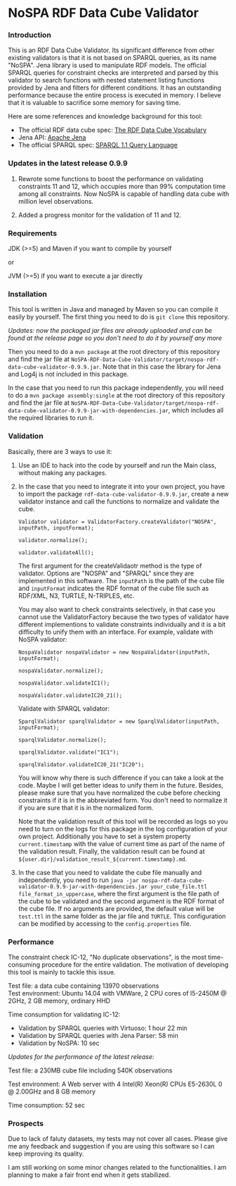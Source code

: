 NoSPA RDF Data Cube Validator
=============================

### Introduction

This is an RDF Data Cube Validator. Its significant difference from other existing validators is that it is not based on SPARQL queries, as its name "NoSPA". Jena library is used to manipulate RDF models. The official SPARQL queries for constraint checks are interpreted and parsed by this validator to search functions with nested statement listing functions provided by Jena and filters for different conditions. It has an outstanding performance because the entire process is executed in memory. I believe that it is valuable to sacrifice some memory for saving time.

Here are some references and knowledge background for this tool:
  * The official RDF data cube spec: [The RDF Data Cube Vocabulary](http://www.w3.org/TR/vocab-data-cube/)
  * Jena API: [Apache Jena](http://jena.apache.org/index.html)
  * The official SPARQL spec: [SPARQL 1.1 Query Language](http://www.w3.org/TR/sparql11-query/)

### Updates in the latest release 0.9.9

1.  Rewrote some functions to boost the performance on validating constraints 11 and 12, which occupies more than 99% computation time among all constraints. Now NoSPA is capable of handling data cube with million level observations.

2.  Added a progress monitor for the validation of 11 and 12.

### Requirements

JDK (>=5) and Maven if you want to compile by yourself

or 

JVM (>=5) if you want to execute a jar directly

### Installation

This tool is written in Java and managed by Maven so you can compile it easily by yourself. The first thing you need to do is ``git clone`` this repository.

*Updates: now the packaged jar files are already uploaded and can be found at the release page so you don't need to do it by yourself any more*

Then you need to do a ``mvn package`` at the root directory of this repository and find the jar file at ``NoSPA-RDF-Data-Cube-Validator/target/nospa-rdf-data-cube-validator-0.9.9.jar``. Note that in this case the library for Jena and Log4j is not included in this package.

In the case that you need to run this package independently, you will need to do a ``mvn package assembly:single`` at the root directory of this repository and find the jar file at ``NoSPA-RDF-Data-Cube-Validator/target/nospa-rdf-data-cube-validator-0.9.9-jar-with-dependencies.jar``, which includes all the required libraries to run it.

### Validation

Basically, there are 3 ways to use it:

1.  Use an IDE to hack into the code by yourself and run the Main class, without making any packages.

2.  In the case that you need to integrate it into your own project, you have to import the package ``rdf-data-cube-validator-0.9.9.jar``, create a new validator instance and call the functions to normalize and validate the cube.

    ``Validator validator = ValidatorFactory.createValidator("NOSPA", inputPath, inputFormat);``
    
    ``validator.normalize();``
    
    ``validator.validateAll();``

    The first argument for the createValidaotr method is the type of validator. Options are "NOSPA" and "SPARQL" since they are implemented in this software. The ``inputPath`` is the path of the cube file and ``inputFormat`` indicates the RDF format of the cube file such as RDF/XML, N3, TURTLE, N-TRIPLES, etc.

    You may also want to check constraints selectively, in that case you cannot use the ValidatorFactory because the two types of validator have different implementions to validate constraints individually and it is a bit difficulty to unify them with an interface. For example, validate with NoSPA validator:
    
    ``NospaValidator nospaValidator = new NospaValidator(inputPath, inputFormat);``
    
    ``nospaValidator.normalize();``
    
    ``nospaValidator.validateIC1();``
    
    ``nospaValidator.validateIC20_21();``
    
    Validate with SPARQL validator:
    
    ``SparqlValidator sparqlValidator = new SparqlValidator(inputPath, inputFormat);``
    
    ``sparqlValidator.normalize();``
    
    ``sparqlValidator.validate("IC1");``
    
    ``sparqlValidator.validateIC20_21("IC20");``
    
    You will know why there is such difference if you can take a look at the code. Maybe I will get better ideas to unify them in the future. Besides, please make sure that you have normalized the cube before checking constraints if it is in the abbreviated form. You don't need to normalize it if you are sure that it is in the normalized form.

    Note that the validation result of this tool will be recorded as logs so you need to turn on the logs for this package in the log configuration of your own project. Additionally you have to set a system property ``current.timestamp`` with the value of current time as part of the name of the validation result. Finally, the validation result can be found at ``${user.dir}/validation_result_${current.timestamp}.md``.

3.  In the case that you need to validate the cube file manually and independently, you need to run ``java -jar nospa-rdf-data-cube-validator-0.9.9-jar-with-dependencies.jar your_cube_file.ttl file_format_in_uppercase``, where the first argument is the file path of the cube to be validated and the second argument is the RDF format of the cube file. If no arguments are provided, the default value will be ``test.ttl`` in the same folder as the jar file and ``TURTLE``. This configuration can be modified by accessing to the ``config.properties`` file.

### Performance

The constraint check IC-12, "No duplicate observations", is the most time-consuming procedure for the entire validation. The motivation of developing this tool is mainly to tackle this issue. 

Test file: a data cube containing 13970 observations  
Test environment: Ubuntu 14.04 with VMWare, 2 CPU cores of I5-2450M @ 2GHz, 2 GB memory, ordinary HHD

Time consumption for validating IC-12:  
  * Validation by SPARQL queries with Virtuoso: 1 hour 22 min  
  * Validation by SPARQL queries with Jena Parser: 58 min  
  * Validation by NoSPA: 10 sec

*Updates for the performance of the latest release:*

Test file: a 230MB cube file including 540K observations

Test environment: A Web server with 4 Intel(R) Xeon(R) CPUs E5-2630L 0 @ 2.00GHz and 8 GB memory

Time consumption: 52 sec

### Prospects

Due to lack of faluty datasets, my tests may not cover all cases. Please give me any feedback and suggestion if you are using this software so I can keep improving its quality.

I am still working on some minor changes related to the functionalities. I am planning to make a fair front end when it gets stabilized.
